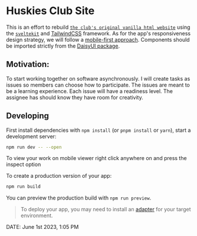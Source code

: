# Huskies Club Site

This is an effort to rebuild [`the club's original vanilla html website`](https://github.com/HuskiesComputerClub/Huskies-Website) using the [`sveltekit`](https://kit.svelte.dev/docs/introduction) and [TailwindCSS](https://tailwindcss.com) framework. As for the app's responsiveness design strategy, we will follow a [mobile-first approach](https://tailwindcss.com/docs/responsive-design#working-mobile-first). Components should be imported strictly from the [DaisyUI package](https://daisyui.com).

## Motivation:
To start working together on software asynchronously. I will create tasks as issues so members can choose how to participate. The issues are meant to be a learning experience. Each issue will have a readiness level. The assignee has should know they have room for creativity. 


## Developing

First install dependencies with `npm install` (or `pnpm install` or `yarn`), start a development server:

```bash
npm run dev -- --open
```
To view your work on mobile viewer right click anywhere on and press the inspect option

To create a production version of your app:

```bash
npm run build
```

You can preview the production build with `npm run preview`.

> To deploy your app, you may need to install an [adapter](https://kit.svelte.dev/docs/adapters) for your target environment.

DATE: June 1st 2023, 1:05 PM
